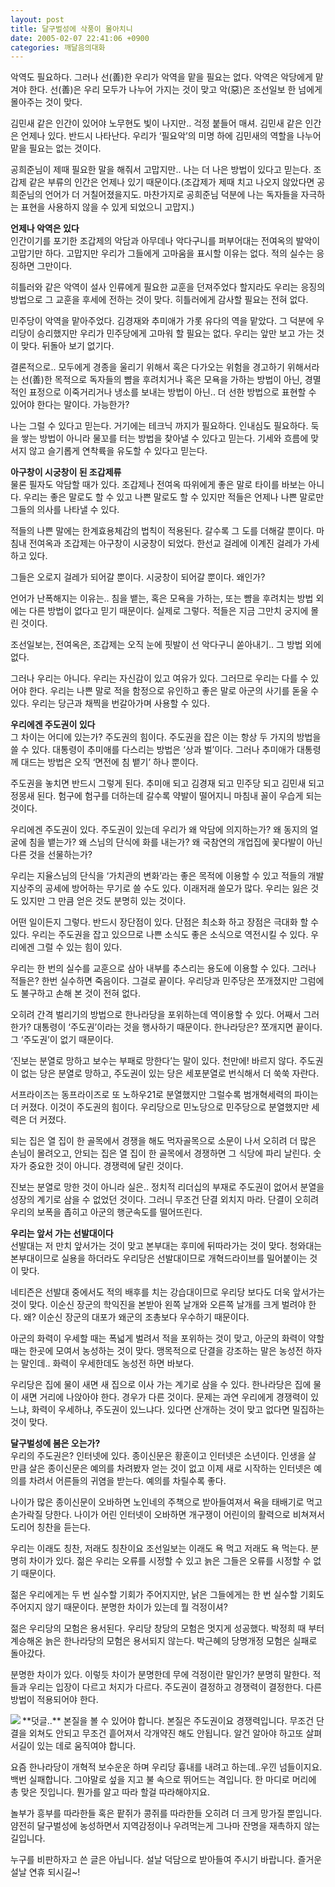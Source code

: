 ```yaml
---
layout: post
title: 달구벌성에 삭풍이 몰아치니
date: 2005-02-07 22:41:06 +0900
categories: 깨달음의대화
---
```

 악역도 필요하다. 그러나 선(善)한 우리가 악역을 맡을 필요는 없다. 악역은 악당에게 맡겨야 한다. 선(善)은 우리 모두가 나누어 가지는 것이 맞고 악(惡)은 조선일보 한 넘에게 몰아주는 것이 맞다.    
  
김민새 같은 인간이 있어야 노무현도 빛이 나지만.. 걱정 붙들어 매셔. 김민새 같은 인간은 언제나 있다. 반드시 나타난다. 우리가 ‘필요악’의 미명 하에 김민새의 역할을 나누어 맡을 필요는 없는 것이다. 
  
  
공희준님이 제때 필요한 말을 해줘서 고맙지만.. 나는 더 나은 방법이 있다고 믿는다. 조갑제 같은 부류의 인간은 언제나 있기 때문이다.(조갑제가 제때 치고 나오지 않았다면 공희준님의 언어가 더 거칠어졌을지도. 마찬가지로 공희준님 덕분에 나는 독자들을 자극하는 표현을 사용하지 않을 수 있게 되었으니 고맙지.) 
  
  
**언제나 악역은 있다**   
인간이기를 포기한 조갑제의 악담과 아무데나 악다구니를 퍼부어대는 전여옥의 발악이 고맙기만 하다. 고맙지만 우리가 그들에게 고마움을 표시할 이유는 없다. 적의 실수는 응징하면 그만이다.    
  
히틀러와 같은 악역이 설사 인류에게 필요한 교훈을 던져주었다 할지라도 우리는 응징의 방법으로 그 교훈을 후세에 전하는 것이 맞다. 히틀러에게 감사할 필요는 전혀 없다.    
  
민주당이 악역을 맡아주었다. 김경재와 추미애가 가롯 유다의 역을 맡았다. 그 덕분에 우리당이 승리했지만 우리가 민주당에게 고마워 할 필요는 없다. 우리는 앞만 보고 가는 것이 맞다. 뒤돌아 보기 없기다. 
  
  
결론적으로.. 모두에게 경종을 울리기 위해서 혹은 다가오는 위험을 경고하기 위해서라는 선(善)한 목적으로 독자들의 뺨을 후려치거나 혹은 모욕을 가하는 방법이 아닌, 경멸적인 표정으로 이죽거리거나 냉소를 보내는 방법이 아닌.. 더 선한 방법으로 표현할 수 있어야 한다는 말이다. 가능한가?    
  
나는 그럴 수 있다고 믿는다. 거기에는 테크닉 까지가 필요하다. 인내심도 필요하다. 둑을 쌓는 방법이 아니라 물꼬를 터는 방법을 찾아낼 수 있다고 믿는다. 기세와 흐름에 맞서지 않고 슬기롭게 연착륙을 유도할 수 있다고 믿는다.    
  
**아구창이 시궁창이 된 조갑제류**   
물론 필자도 악담할 때가 있다. 조갑제나 전여옥 따위에게 좋은 말로 타이를 바보는 아니다. 우리는 좋은 말로도 할 수 있고 나쁜 말로도 할 수 있지만 적들은 언제나 나쁜 말로만 그들의 의사를 나타낼 수 있다.    
  
적들의 나쁜 말에는 한계효용체감의 법칙이 적용된다. 갈수록 그 도를 더해갈 뿐이다. 마침내 전여옥과 조갑제는 아구창이 시궁창이 되었다. 한선교 걸레에 이계진 걸레가 가세하고 있다.    
  
그들은 오로지 걸레가 되어갈 뿐이다. 시궁창이 되어갈 뿐이다. 왜인가?    
  
언어가 난폭해지는 이유는.. 침을 뱉는, 혹은 모욕을 가하는, 또는 뺨을 후려치는 방법 외에는 다른 방법이 없다고 믿기 때문이다. 실제로 그렇다. 적들은 지금 그만치 궁지에 몰린 것이다.    
  
조선일보는, 전여옥은, 조갑제는 오직 눈에 핏발이 선 악다구니 쏟아내기.. 그 방법 외에 없다.    
  
그러나 우리는 아니다. 우리는 자신감이 있고 여유가 있다. 그러므로 우리는 다를 수 있어야 한다. 우리는 나쁜 말로 적을 함정으로 유인하고 좋은 말로 아군의 사기를 돋울 수 있다. 우리는 당근과 채찍을 번갈아가며 사용할 수 있다.    
  
**우리에겐 주도권이 있다**   
그 차이는 어디에 있는가? 주도권의 힘이다. 주도권을 잡은 이는 항상 두 가지의 방법을 쓸 수 있다. 대통령이 추미애를 다스리는 방법은 ‘상과 벌’이다. 그러나 추미애가 대통령께 대드는 방법은 오직 ‘면전에 침 뱉기’ 하나 뿐이다.    
  
주도권을 놓치면 반드시 그렇게 된다. 추미애 되고 김경재 되고 민주당 되고 김민새 되고 정몽새 된다. 험구에 험구를 더하는데 갈수록 약발이 떨어지니 마침내 꼴이 우습게 되는 것이다.    
  
우리에겐 주도권이 있다. 주도권이 있는데 우리가 왜 악담에 의지하는가? 왜 동지의 얼굴에 침을 뱉는가? 왜 스님의 단식에 화를 내는가? 왜 국참연의 개업집에 꽃다발이 아닌 다른 것을 선물하는가?    
  
우리는 지율스님의 단식을 ‘가치관의 변화’라는 좋은 목적에 이용할 수 있고 적들의 개발지상주의 공세에 방어하는 무기로 쓸 수도 있다. 이래저래 쓸모가 많다. 우리는 잃은 것도 있지만 그 만큼 얻은 것도 분명히 있는 것이다.    
  
어떤 일이든지 그렇다. 반드시 장단점이 있다. 단점은 최소화 하고 장점은 극대화 할 수 있다. 우리는 주도권을 잡고 있으므로 나쁜 소식도 좋은 소식으로 역전시킬 수 있다. 우리에겐 그럴 수 있는 힘이 있다.    
  
우리는 한 번의 실수를 교훈으로 삼아 내부를 추스리는 용도에 이용할 수 있다. 그러나 적들은? 한번 실수하면 죽음이다. 그걸로 끝이다. 우리당과 민주당은 쪼개졌지만 그럼에도 불구하고 손해 본 것이 전혀 없다. 
  
  
오히려 간격 벌리기의 방법으로 한나라당을 포위하는데 역이용할 수 있다. 어째서 그러한가? 대통령이 ‘주도권’이라는 것을 행사하기 때문이다. 한나라당은? 쪼개지면 끝이다. 그 ‘주도권’이 없기 때문이다.    
  
‘진보는 분열로 망하고 보수는 부패로 망한다’는 말이 있다. 천만에! 바르지 않다. 주도권이 없는 당은 분열로 망하고, 주도권이 있는 당은 세포분열로 번식해서 더 쑥쑥 자란다.    
  
서프라이즈는 동프라이즈로 또 노하우21로 분열했지만 그럴수록 범개혁세력의 파이는 더 커졌다. 이것이 주도권의 힘이다. 우리당으로 민노당으로 민주당으로 분열했지만 세력은 더 커졌다.    
  
되는 집은 열 집이 한 골목에서 경쟁을 해도 먹자골목으로 소문이 나서 오히려 더 많은 손님이 몰려오고, 안되는 집은 열 집이 한 골목에서 경쟁하면 그 식당에 파리 날린다. 숫자가 중요한 것이 아니다. 경쟁력에 달린 것이다.    
  
진보는 분열로 망한 것이 아니라 실은.. 정치적 리더십의 부재로 주도권이 없어서 분열을 성장의 계기로 삼을 수 없었던 것이다. 그러니 무조건 단결 외치지 마라. 단결이 오히려 우리의 보폭을 좁히고 아군의 행군속도를 떨어뜨린다.    
  
**우리는 앞서 가는 선발대이다**   
선발대는 저 만치 앞서가는 것이 맞고 본부대는 후미에 뒤따라가는 것이 맞다. 청와대는 본부대이므로 실용을 하더라도 우리당은 선발대이므로 개혁드라이브를 밀어붙이는 것이 맞다.    
  
네티즌은 선발대 중에서도 적의 배후를 치는 강습대이므로 우리당 보다도 더욱 앞서가는 것이 맞다. 이순신 장군의 학익진을 본받아 왼쪽 날개와 오른쪽 날개를 크게 벌려야 한다. 왜? 이순신 장군의 대포가 왜군의 조총보다 우수하기 때문이다.    
  
아군의 화력이 우세할 때는 폭넓게 벌려서 적을 포위하는 것이 맞고, 아군의 화력이 약할 때는 한곳에 모여서 농성하는 것이 맞다. 맹목적으로 단결을 강조하는 말은 농성전 하자는 말인데.. 화력이 우세한데도 농성전 하면 바보다.    
  
우리당은 집에 물이 새면 새 집으로 이사 가는 계기로 삼을 수 있다. 한나라당은 집에 물이 새면 거리에 나앉아야 한다. 경우가 다른 것이다. 문제는 과연 우리에게 경쟁력이 있느냐, 화력이 우세하냐, 주도권이 있느냐다. 있다면 산개하는 것이 맞고 없다면 밀집하는 것이 맞다. 
  
  
**달구벌성에 봄은 오는가?**   
우리의 주도권은? 인터넷에 있다. 종이신문은 황혼이고 인터넷은 소년이다. 인생을 살 만큼 살은 종이신문은 예의를 차려봤자 얻는 것이 없고 이제 새로 시작하는 인터넷은 예의를 차려서 어른들의 귀염을 받는다. 예의를 차릴수록 좋다.    
  
나이가 많은 종이신문이 오바하면 노인네의 주책으로 받아들여져서 욕을 태배기로 먹고 손가락질 당한다. 나이가 어린 인터넷이 오바하면 개구쟁이 어린이의 활력으로 비쳐져서 도리어 칭찬을 듣는다.    
  
우리는 이래도 칭찬, 저래도 칭찬이요 조선일보는 이래도 욕 먹고 저래도 욕 먹는다. 분명히 차이가 있다. 젊은 우리는 오류를 시정할 수 있고 늙은 그들은 오류를 시정할 수 없기 때문이다.    
  
젊은 우리에게는 두 번 실수할 기회가 주어지지만, 낡은 그들에게는 한 번 실수할 기회도 주어지지 않기 때문이다. 분명한 차이가 있는데 뭘 걱정이셔?    
  
젊은 우리당의 모험은 용서된다. 우리당 창당의 모험은 멋지게 성공했다. 박정희 때 부터 계승해온 늙은 한나라당의 모험은 용서되지 않는다. 박근혜의 당명개정 모험은 실패로 돌아갔다.    
  
분명한 차이가 있다. 이렇듯 차이가 분명한데 무에 걱정이란 말인가? 분명히 말한다. 적들과 우리는 입장이 다르고 처지가 다르다. 주도권이 결정하고 경쟁력이 결정한다. 다른 방법이 적용되어야 한다.    

  
   
  
<IMG src="http://drkimz.com/technote/board/private/upimg/1094455798.jpg" align=left border=0>   
**덧글..** 본질을 볼 수 있어야 합니다. 본질은 주도권이요 경쟁력입니다. 무조건 단결을 외쳐도 안되고 무조건 흩어져서 각개약진 해도 안됩니다. 알건 알아야 하고또 살펴서길이 있는 데로 움직여야 합니다.    
  
요즘 한나라당이 개혁적 보수운운 하며 우리당 흉내를 내려고 하는데..우낀 넘들이지요.백번 실패합니다. 그야말로 섶을 지고 불 속으로 뛰어드는 격입니다. 한 마디로 머리에 총 맞은 짓입니다. 뭔가를 알고 따라 할걸 따라해야지요.    
  
놀부가 흥부를 따라한들 혹은 팥쥐가 콩쥐를 따라한들 오히려 더 크게 망가질 뿐입니다. 얌전히 달구벌성에 농성하면서 지역감정이나 우려먹는게 그나마 잔명을 재촉하지 않는 길입니다.    
  
누구를 비판하자고 쓴 글은 아닙니다. 설날 덕담으로 받아들여 주시기 바랍니다. 즐거운 설날 연휴 되시길~!